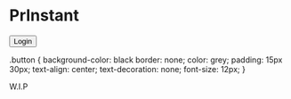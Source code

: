 <h1>PrInstant</h1>


<button type="button">Login</button>

.button {
  background-color: black
  border: none;
  color: grey;
  padding: 15px 30px;
  text-align: center;
  text-decoration: none;
  font-size: 12px;
 }

<p>W.I.P</p>
